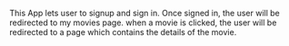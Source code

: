 This App lets user to signup and sign in. Once signed in, the user will be redirected to my movies page. when a movie is clicked, the user will be redirected to a page which contains the details of the movie.